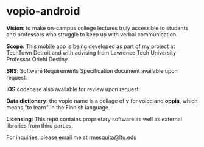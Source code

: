 # vopio-android

**Vision**: to make on-campus college lectures truly accessible to students and professors who struggle to keep up with verbal communication.

**Scope**: This mobile app is being developed as part of my project at TechTown Detroit and with advising from Lawrence Tech University Professor Oriehi Destiny.

**SRS**: Software Requirements Specification document available upon request.

**iOS** codebase also available for review upon request.

**Data dictionary**: the vopio name is a collage of **v** for voice and **oppia**, which means "to learn" in the Finnish language.

**Licensing**: This repo contains proprietary software as well as external libraries from third parties.

For inquiries, please email me at rmesquita@ltu.edu
